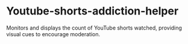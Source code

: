# Youtube-shorts-addiction-helper
Monitors and displays the count of YouTube shorts watched, providing visual cues to encourage moderation.
